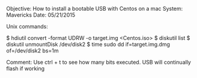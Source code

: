 Objective: How to install a bootable USB with Centos on a mac
System: Mavericks 
Date: 05/21/2015

Unix commands:

$ hdiutil convert -format UDRW -o target.img <Centos.iso>
$ diskutil list
$ diskutil unmountDisk /dev/disk2
$ time sudo dd if=target.img.dmg of=/dev/disk2 bs=1m

Comment:
Use ctrl + t to see how many bits executed. USB will continually flash if working

